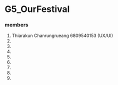 # G5_OurFestival

### members

1. Thiarakun Chanrungrueang 6809540153 (UX/UI)
2.
3.
4.
5.
6.
7.
8.
9.